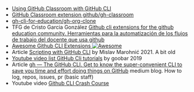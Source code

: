 * [Using GitHub Classroom with GitHub CLI](https://docs.github.com/en/education/manage-coursework-with-github-classroom/teach-with-github-classroom/using-github-classroom-with-github-cli)
* [GitHub Classroom extension github/gh-classroom](https://github.com/github/gh-classroom)
* [gh-cli-for-education/gh-org-clone](https://github.com/gh-cli-for-education/gh-org-clone)
* TFG de Cristo Garcia González [Github cli extensions for the github education community. Herramientas para la automatización de los flujos de trabajo del docente que usa github](http://riull.ull.es/xmlui/handle/915/29410)
* [Awesome Github CLI Extensions ![Awesome](https://awesome.re/badge.svg)](https://github.com/kodepandai/awesome-gh-cli-extensions)
* Article [Scripting with GitHub CLI](https://github.blog/2021-03-11-scripting-with-github-cli/) by Mislav Marohnić 2021. A bit old
* [Youtube video list GitHub Cli tutorials](https://www.youtube.com/playlist?list=PLEPZdzLLJH94INWcFKcAMAKPmdjM_lT1a) by goobar 2019
* Article [gh — The GitHub CLI. Get to know the super-convenient CLI to save you time and effort doing things on GitHub](https://medium.com/it-dead-inside/gh-the-github-cli-8538c1b7a4f2) medium blog. How to log, repos, issues, pr (basic staff)
* Youtube video [Github CLI Crash Course](https://youtu.be/KDgK11lLBSo)
